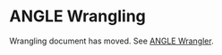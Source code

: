# ANGLE Wrangling

Wrangling document has moved. See [ANGLE Wrangler](https://goto.google.com/angle-wrangler).

